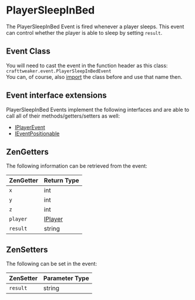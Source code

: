 # PlayerSleepInBed

The PlayerSleepInBed Event is fired whenever a player sleeps. This event can control whether the player is able to sleep by setting `result`.

## Event Class
You will need to cast the event in the function header as this class:  
`crafttweaker.event.PlayerSleepInBedEvent`  
You can, of course, also [import](/AdvancedFunctions/Import/) the class before and use that name then.


## Event interface extensions
PlayerSleepInBed Events implement the following interfaces and are able to call all of their methods/getters/setters as well:

- [IPlayerEvent](/Vanilla/Events/Events/IPlayerEvent/)
- [IEventPositionable](/Vanilla/Events/Events/IEventPositionable/)


## ZenGetters
The following information can be retrieved from the event:

| ZenGetter   | Return Type                               |
|-------------|-------------------------------------------|
| `x`         | int                                       |
| `y`         | int                                       |
| `z`         | int                                       |
| `player`    | [IPlayer](/Vanilla/Players/IPlayer/)      |
| `result`    | string                                    |

## ZenSetters
The following can be set in the event:

| ZenSetter   | Parameter Type                            |
|-------------|-------------------------------------------|
| `result`    | string                                    |


